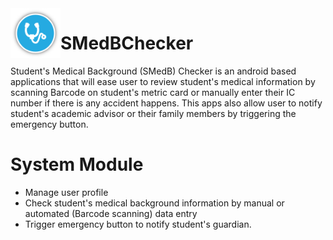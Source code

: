 <img src="https://github.com/NURULFARAHINirwanshah/SMedB-Checker/blob/master/screenshot/logo.png" align="left" width="80px">

# SMedBChecker
Student's Medical Background (SMedB) Checker is an android based applications that will ease user to review student's medical information by scanning Barcode on student's metric card or manually enter their IC number if there is any accident happens. This apps also allow user to notify student's academic advisor or their family members by triggering the emergency button.

# System Module
* Manage user profile
* Check student's medical background information by manual or automated (Barcode scanning) data entry
* Trigger emergency button to notify student's guardian.
